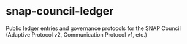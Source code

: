 # snap-council-ledger
Public ledger entries and governance protocols for the SNAP Council (Adaptive Protocol v2, Communication Protocol v1, etc.)
